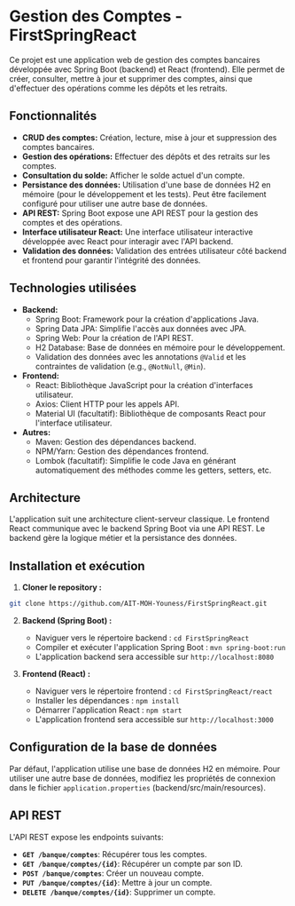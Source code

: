 # Gestion des Comptes - FirstSpringReact

Ce projet est une application web de gestion des comptes bancaires développée avec Spring Boot (backend) et React (frontend).  Elle permet de créer, consulter, mettre à jour et supprimer des comptes, ainsi que d'effectuer des opérations comme les dépôts et les retraits.

## Fonctionnalités

* **CRUD des comptes:** Création, lecture, mise à jour et suppression des comptes bancaires.
* **Gestion des opérations:** Effectuer des dépôts et des retraits sur les comptes.
* **Consultation du solde:** Afficher le solde actuel d'un compte.
* **Persistance des données:** Utilisation d'une base de données H2 en mémoire (pour le développement et les tests).  Peut être facilement configuré pour utiliser une autre base de données.
* **API REST:** Spring Boot expose une API REST pour la gestion des comptes et des opérations.
* **Interface utilisateur React:** Une interface utilisateur interactive développée avec React pour interagir avec l'API backend.
* **Validation des données:**  Validation des entrées utilisateur côté backend et frontend pour garantir l'intégrité des données.

## Technologies utilisées

* **Backend:**
    * Spring Boot: Framework pour la création d'applications Java.
    * Spring Data JPA: Simplifie l'accès aux données avec JPA.
    * Spring Web: Pour la création de l'API REST.
    * H2 Database: Base de données en mémoire pour le développement.
    * Validation des données avec les annotations `@Valid` et les contraintes de validation (e.g., `@NotNull`, `@Min`).
* **Frontend:**
    * React: Bibliothèque JavaScript pour la création d'interfaces utilisateur.
    * Axios: Client HTTP pour les appels API.
    * Material UI (facultatif):  Bibliothèque de composants React pour l'interface utilisateur.
* **Autres:**
    * Maven: Gestion des dépendances backend.
    * NPM/Yarn: Gestion des dépendances frontend.
    * Lombok (facultatif):  Simplifie le code Java en générant automatiquement des méthodes comme les getters, setters, etc.

## Architecture

L'application suit une architecture client-serveur classique. Le frontend React communique avec le backend Spring Boot via une API REST.  Le backend gère la logique métier et la persistance des données.


## Installation et exécution

1. **Cloner le repository :**

```bash
git clone https://github.com/AIT-MOH-Youness/FirstSpringReact.git
```

2. **Backend (Spring Boot) :**

   * Naviguer vers le répertoire backend : `cd FirstSpringReact`
   * Compiler et exécuter l'application Spring Boot : `mvn spring-boot:run`
   * L'application backend sera accessible sur `http://localhost:8080`

3. **Frontend (React) :**

   * Naviguer vers le répertoire frontend : `cd FirstSpringReact/react`
   * Installer les dépendances : `npm install`
   * Démarrer l'application React : `npm start`
   * L'application frontend sera accessible sur `http://localhost:3000`

## Configuration de la base de données

Par défaut, l'application utilise une base de données H2 en mémoire. Pour utiliser une autre base de données, modifiez les propriétés de connexion dans le fichier `application.properties` (backend/src/main/resources).


## API REST

L'API REST expose les endpoints suivants:

* **`GET /banque/comptes`**: Récupérer tous les comptes.
* **`GET /banque/comptes/{id}`**: Récupérer un compte par son ID.
* **`POST /banque/comptes`**: Créer un nouveau compte.
* **`PUT /banque/comptes/{id}`**: Mettre à jour un compte.
* **`DELETE /banque/comptes/{id}`**: Supprimer un compte.


